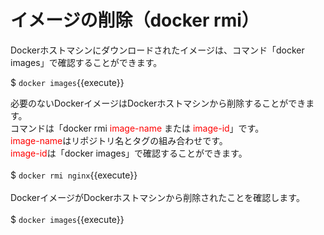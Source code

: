 # イメージの削除（docker rmi）
Dockerホストマシンにダウンロードされたイメージは、コマンド「docker images」で確認することができます。  

$ `docker images`{{execute}}  

必要のないDockerイメージはDockerホストマシンから削除することができます。  
コマンドは「docker rmi <span style="color: red; ">image-name</span> または <span style="color: red; ">image-id</span>」です。  
<span style="color: red; ">image-name</span>はリポジトリ名とタグの組み合わせです。  
<span style="color: red; ">image-id</span>は「docker images」で確認することができます。  
<br>
$ `docker rmi nginx`{{execute}}  
<br>
DockerイメージがDockerホストマシンから削除されたことを確認します。  
<br>
$ `docker images`{{execute}}  
